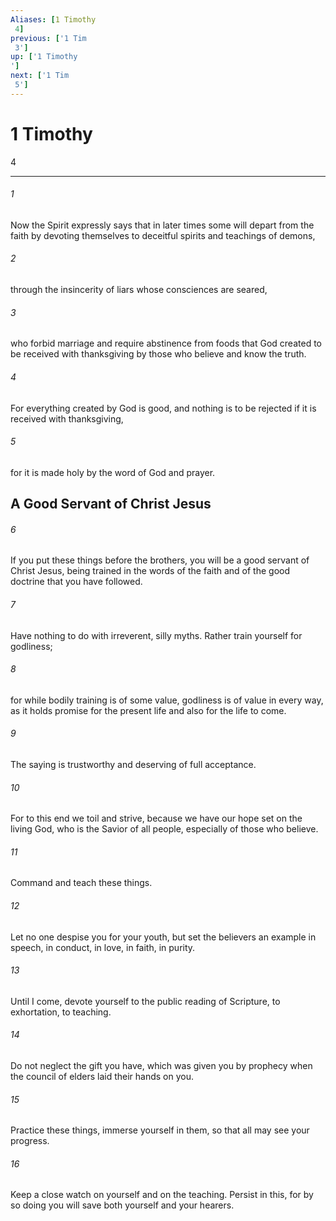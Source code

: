 ```yaml
---
Aliases: [1 Timothy 4]
previous: ['1 Tim 3']
up: ['1 Timothy']
next: ['1 Tim 5']
---
```

# 1 Timothy 4

***
 

###### 1 
Now the Spirit expressly says that in later times some will depart from the faith by devoting themselves to deceitful spirits and teachings of demons,  

###### 2 
through the insincerity of liars whose consciences are seared,  

###### 3 
who forbid marriage and require abstinence from foods that God created to be received with thanksgiving by those who believe and know the truth.  

###### 4 
For everything created by God is good, and nothing is to be rejected if it is received with thanksgiving,  

###### 5 
for it is made holy by the word of God and prayer.  ## A Good Servant of Christ Jesus  

###### 6 
If you put these things before the brothers, you will be a good servant of Christ Jesus, being trained in the words of the faith and of the good doctrine that you have followed.  

###### 7 
Have nothing to do with irreverent, silly myths. Rather train yourself for godliness;  

###### 8 
for while bodily training is of some value, godliness is of value in every way, as it holds promise for the present life and also for the life to come.  

###### 9 
The saying is trustworthy and deserving of full acceptance.  

###### 10 
For to this end we toil and strive, because we have our hope set on the living God, who is the Savior of all people, especially of those who believe.  

###### 11 
Command and teach these things.  

###### 12 
Let no one despise you for your youth, but set the believers an example in speech, in conduct, in love, in faith, in purity.  

###### 13 
Until I come, devote yourself to the public reading of Scripture, to exhortation, to teaching.  

###### 14 
Do not neglect the gift you have, which was given you by prophecy when the council of elders laid their hands on you.  

###### 15 
Practice these things, immerse yourself in them, so that all may see your progress.  

###### 16 
Keep a close watch on yourself and on the teaching. Persist in this, for by so doing you will save both yourself and your hearers.
